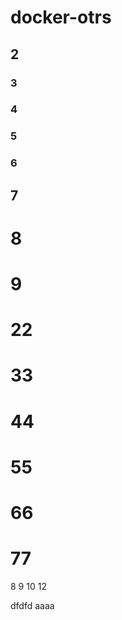 # docker-otrs
## 2
### 3
### 4
### 5
### 6
## 7
# 8
# 9
# 22
# 33
# 44
# 55
# 66
# 77
8
9
10
12

dfdfd
аааа
